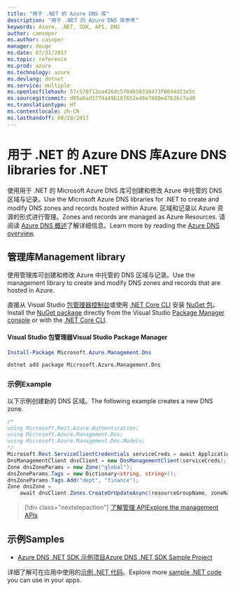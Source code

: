 ```yaml
---
title: "用于 .NET 的 Azure DNS 库"
description: "用于 .NET 的 Azure DNS 库参考"
keywords: Azure, .NET, SDK, API, DNS
author: camsoper
ms.author: casoper
manager: douge
ms.date: 07/31/2017
ms.topic: reference
ms.prod: azure
ms.technology: azure
ms.devlang: dotnet
ms.service: multiple
ms.openlocfilehash: 57c578f12ea426dc5784658338473f0044d21e5c
ms.sourcegitcommit: d95a6ad3774a49b16f652e40e7860e47636c7ad0
ms.translationtype: HT
ms.contentlocale: zh-CN
ms.lasthandoff: 08/28/2017
---
```

# <a name="azure-dns-libraries-for-net"></a><span data-ttu-id="6ce50-104">用于 .NET 的 Azure DNS 库</span><span class="sxs-lookup"><span data-stu-id="6ce50-104">Azure DNS libraries for .NET</span></span>

<span data-ttu-id="6ce50-105">使用用于 .NET 的 Microsoft Azure DNS 库可创建和修改 Azure 中托管的 DNS 区域与记录。</span><span class="sxs-lookup"><span data-stu-id="6ce50-105">Use the Microsoft Azure DNS libraries for .NET to create and modify DNS zones and records hosted within Azure.</span></span> <span data-ttu-id="6ce50-106">区域和记录以 Azure 资源的形式进行管理。</span><span class="sxs-lookup"><span data-stu-id="6ce50-106">Zones and records are managed as Azure Resources.</span></span> <span data-ttu-id="6ce50-107">请阅读 [Azure DNS 概述](/azure/dns/dns-overview)了解详细信息。</span><span class="sxs-lookup"><span data-stu-id="6ce50-107">Learn more by reading the [Azure DNS overview](/azure/dns/dns-overview).</span></span>

## <a name="management-library"></a><span data-ttu-id="6ce50-108">管理库</span><span class="sxs-lookup"><span data-stu-id="6ce50-108">Management library</span></span>

<span data-ttu-id="6ce50-109">使用管理库可创建和修改 Azure 中托管的 DNS 区域与记录。</span><span class="sxs-lookup"><span data-stu-id="6ce50-109">Use the management library to create and modify DNS zones and records that are hosted in Azure.</span></span>

<span data-ttu-id="6ce50-110">直接从 Visual Studio [包管理器控制台][PackageManager]或使用 [.NET Core CLI][DotNetCLI] 安装 [NuGet 包](https://www.nuget.org/packages/Microsoft.Azure.Management.Dns)。</span><span class="sxs-lookup"><span data-stu-id="6ce50-110">Install the [NuGet package](https://www.nuget.org/packages/Microsoft.Azure.Management.Dns) directly from the Visual Studio [Package Manager console][PackageManager] or with the [.NET Core CLI][DotNetCLI].</span></span>

#### <a name="visual-studio-package-manager"></a><span data-ttu-id="6ce50-111">Visual Studio 包管理器</span><span class="sxs-lookup"><span data-stu-id="6ce50-111">Visual Studio Package Manager</span></span>

```powershell
Install-Package Microsoft.Azure.Management.Dns
```

```bash
dotnet add package Microsoft.Azure.Management.Dns
```

### <a name="example"></a><span data-ttu-id="6ce50-112">示例</span><span class="sxs-lookup"><span data-stu-id="6ce50-112">Example</span></span>

<span data-ttu-id="6ce50-113">以下示例创建新的 DNS 区域。</span><span class="sxs-lookup"><span data-stu-id="6ce50-113">The following example creates a new DNS zone.</span></span>

```csharp
/*
using Microsoft.Rest.Azure.Authentication;
using Microsoft.Azure.Management.Dns;
using Microsoft.Azure.Management.Dns.Models;
*/
Microsoft.Rest.ServiceClientCredentials serviceCreds = await ApplicationTokenProvider.LoginSilentAsync(tenantId, clientId, secret);
DnsManagementClient dnsClient = new DnsManagementClient(serviceCreds);            
Zone dnsZoneParams = new Zone("global");
dnsZoneParams.Tags = new Dictionary<string, string>();
dnsZoneParams.Tags.Add("dept", "finance");
Zone dnsZone =
    await dnsClient.Zones.CreateOrUpdateAsync(resourceGroupName, zoneName, dnsZoneParams, null, "*");
```

> [!div class="nextstepaction"]
> [<span data-ttu-id="6ce50-114">了解管理 API</span><span class="sxs-lookup"><span data-stu-id="6ce50-114">Explore the management APIs</span></span>](/dotnet/api/overview/azure/dns/management)

## <a name="samples"></a><span data-ttu-id="6ce50-115">示例</span><span class="sxs-lookup"><span data-stu-id="6ce50-115">Samples</span></span>

* [<span data-ttu-id="6ce50-116">Azure DNS .NET SDK 示例项目</span><span class="sxs-lookup"><span data-stu-id="6ce50-116">Azure DNS .NET SDK Sample Project</span></span>](https://www.microsoft.com/download/details.aspx?id=47268)

<span data-ttu-id="6ce50-117">详细了解可在应用中使用的[示例 .NET 代码](https://azure.microsoft.com/resources/samples/?platform=dotnet)。</span><span class="sxs-lookup"><span data-stu-id="6ce50-117">Explore more [sample .NET code](https://azure.microsoft.com/resources/samples/?platform=dotnet) you can use in your apps.</span></span>

[PackageManager]: https://docs.microsoft.com/nuget/tools/package-manager-console
[DotNetCLI]: https://docs.microsoft.com/dotnet/core/tools/dotnet-add-package
